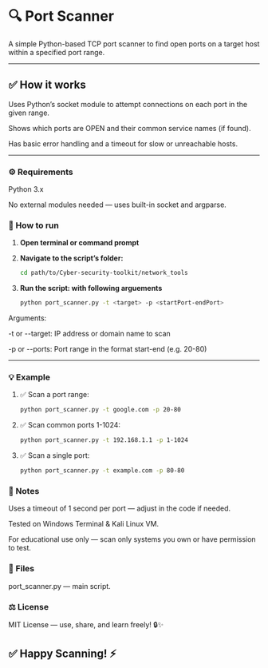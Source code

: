 # 🔍 Port Scanner

A simple Python-based TCP port scanner to find open ports on a target host within a specified port range.

--- 

## ✅ How it works

Uses Python’s socket module to attempt connections on each port in the given range.

Shows which ports are OPEN and their common service names (if found).

Has basic error handling and a timeout for slow or unreachable hosts.

---

### ⚙️ Requirements

Python 3.x

No external modules needed — uses built-in socket and argparse.

### 🚀 How to run

1. **Open terminal or command prompt**

2. **Navigate to the script’s folder:**
   ```bash
   cd path/to/Cyber-security-toolkit/network_tools

3. **Run the script: with following arguements**
   ```bash
   python port_scanner.py -t <target> -p <startPort-endPort>

Arguments:

-t or --target: IP address or domain name to scan

-p or --ports: Port range in the format start-end (e.g. 20-80)

--- 

### 💡 Example

1. ✅ Scan a port range:
   ```bash 
   python port_scanner.py -t google.com -p 20-80

2. ✅ Scan common ports 1-1024:
   ```bash
   python port_scanner.py -t 192.168.1.1 -p 1-1024

3. ✅ Scan a single port:
   ```bash
   python port_scanner.py -t example.com -p 80-80


### 📝 Notes

Uses a timeout of 1 second per port — adjust in the code if needed.

Tested on Windows Terminal & Kali Linux VM.

For educational use only — scan only systems you own or have permission to test.

### 📂 Files

port_scanner.py — main script.

### ⚖️ License

MIT License — use, share, and learn freely! 🔒✨

## ✅ Happy Scanning! ⚡
